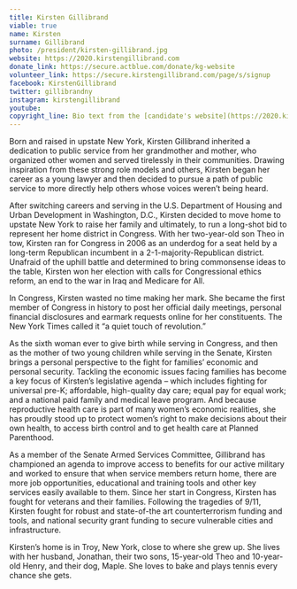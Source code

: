 ```yaml
---
title: Kirsten Gillibrand
viable: true
name: Kirsten
surname: Gillibrand
photo: /president/kirsten-gillibrand.jpg
website: https://2020.kirstengillibrand.com
donate_link: https://secure.actblue.com/donate/kg-website
volunteer_link: https://secure.kirstengillibrand.com/page/s/signup
facebook: KirstenGillibrand
twitter: gillibrandny
instagram: kirstengillibrand
youtube: 
copyright_line: Bio text from the [candidate's website](https://2020.kirstengillibrand.com/meet-kirsten/) campaign website is &copy; 2019 Gillibrand 2020.
---
```

Born and raised in upstate New York, Kirsten Gillibrand inherited a dedication to public service from her grandmother and mother, who organized other women and served tirelessly in their communities. Drawing inspiration from these strong role models and others, Kirsten began her career as a young lawyer and then decided to pursue a path of public service to more directly help others whose voices weren’t being heard. 

After switching careers and serving in the U.S. Department of Housing and Urban Development in Washington, D.C., Kirsten decided to move home to upstate New York to raise her family and ultimately, to run a long-shot bid to represent her home district in Congress. With her two-year-old son Theo in tow, Kirsten ran for Congress in 2006 as an underdog for a seat held by a long-term Republican incumbent in a 2-1-majority-Republican district. Unafraid of the uphill battle and determined to bring commonsense ideas to the table, Kirsten won her election with calls for Congressional ethics reform, an end to the war in Iraq and Medicare for All.  

In Congress, Kirsten wasted no time making her mark. She became the first member of Congress in history to post her official daily meetings, personal financial disclosures and earmark requests online for her constituents. The New York Times called it “a quiet touch of revolution.” 

As the sixth woman ever to give birth while serving in Congress, and then as the mother of two young children while serving in the Senate, Kirsten brings a personal perspective to the fight for families’ economic and personal security. Tackling the economic issues facing families has become a key focus of Kirsten’s legislative agenda – which includes fighting for universal pre-K; affordable, high-quality day care; equal pay for equal work; and a national paid family and medical leave program. And because reproductive health care is part of many women’s economic realities, she has proudly stood up to protect women’s right to make decisions about their own health, to access birth control and to get health care at Planned Parenthood.

As a member of the Senate Armed Services Committee, Gillibrand has championed an agenda to improve access to benefits for our active military and worked to ensure that when service members return home, there are more job opportunities, educational and training tools and other key services easily available to them. Since her start in Congress, Kirsten has fought for veterans and their families. Following the tragedies of 9/11, Kirsten fought for robust and state-of-the art counterterrorism funding and tools, and national security grant funding to secure vulnerable cities and infrastructure.

Kirsten’s home is in Troy, New York, close to where she grew up. She lives with her husband, Jonathan, their two sons, 15-year-old Theo and 10-year-old Henry, and their dog, Maple. She loves to bake and plays tennis every chance she gets.
